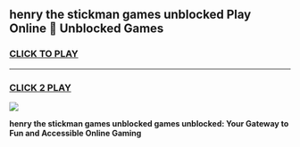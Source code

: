 
## henry the stickman games unblocked Play Online 👋 Unblocked Games
<h3>
<a href="https://premium.freeplayer.one?title=henry_the_stickman_games_unblocked&ref=19F">CLICK TO PLAY</a></h3>
<hr>

<h3>
<a href="https://premium.freeplayer.one?title=henry_the_stickman_games_unblocked&ref=19F">CLICK 2 PLAY</a>
  
</h3>

<a href="https://premium.freeplayer.one?title=henry_the_stickman_games_unblocked&ref=19F"><img src="https://clearcache.store/games.png"></a>


**henry the stickman games unblocked games unblocked: Your Gateway to Fun and Accessible Online Gaming**
